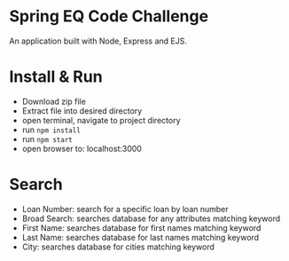 # Spring EQ Code Challenge

An application built with Node, Express and EJS.

# Install & Run
- Download zip file
- Extract file into desired directory
- open terminal, navigate to project directory
- run `npm install`
- run `npm start`
- open browser to: localhost:3000

# Search
 - Loan Number: search for a specific loan by loan number
 - Broad Search: searches database for any attributes matching keyword
 - First Name: searches database for first names matching keyword
 - Last Name: searches database for last names matching keyword
 - City: searches database for cities matching keyword

